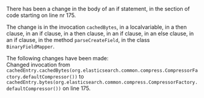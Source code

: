 There has been a change in the body of an if statement, in the section of code starting on line nr 175.
  
The change is in the invocation ```cachedBytes```, in a localvariable, in a then clause, in an if clause, in a then clause, in an if clause, in an else clause, in an if clause, in the method ```parseCreateField```, in the class ```BinaryFieldMapper```.
  
The following changes have been made:  
Changed invocation from ```cachedEntry.cachedBytes(org.elasticsearch.common.compress.CompressorFactory.defaultCompressor())``` to ```cachedEntry.bytes(org.elasticsearch.common.compress.CompressorFactory.defaultCompressor())``` on line 175.  
